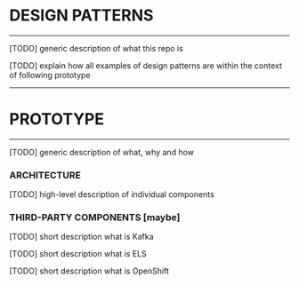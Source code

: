 # DESIGN PATTERNS

---

[TODO] generic description of what this repo is

[TODO] explain how all examples of design patterns are within the context of following prototype

---

# PROTOTYPE

---

[TODO] generic description of what, why and how

### ARCHITECTURE

[TODO] high-level description of individual components

### THIRD-PARTY COMPONENTS [maybe]

[TODO] short description what is Kafka

[TODO] short description what is ELS

[TODO] short description what is OpenShift
